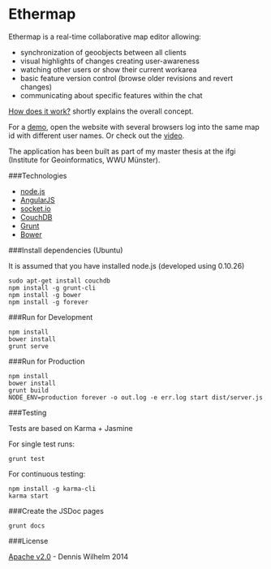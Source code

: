 Ethermap
=========

Ethermap is a real-time collaborative map editor allowing:
* synchronization of geoobjects between all clients
* visual highlights of changes creating user-awareness
* watching other users or show their current workarea
* basic feature version control (browse older revisions and revert changes)
* communicating about specific features within the chat


[How does it work?](How_does_it_work.md) shortly explains the overall concept.

For a [demo](http://giv-wilhelm.uni-muenster.de), open the website with several browsers log into the same map id with different user names. Or check out the [video](https://www.youtube.com/watch?v=ByRp-g3egLk).


The application has been built as part of my master thesis at the ifgi (Institute for Geoinformatics, WWU Münster).


###Technologies

* [node.js]
* [AngularJS]
* [socket.io]
* [CouchDB]
* [Grunt]
* [Bower]




###Install dependencies (Ubuntu)

It is assumed that you have installed node.js (developed using 0.10.26)
```
sudo apt-get install couchdb
npm install -g grunt-cli
npm install -g bower
npm install -g forever

```


###Run for Development


```
npm install
bower install
grunt serve

```

###Run for Production


```
npm install
bower install
grunt build
NODE_ENV=production forever -o out.log -e err.log start dist/server.js

```


###Testing

Tests are based on Karma + Jasmine

For single test runs:
```
grunt test
```
For continuous testing:
```
npm install -g karma-cli
karma start
```

###Create the JSDoc pages

```
grunt docs
```


###License

[Apache v2.0](license.md) - Dennis Wilhelm 2014



[node.js]:http://nodejs.org/
[CouchDB]:http://couchdb.apache.org/
[AngularJS]:https://angularjs.org/
[Grunt]:http://gruntjs.com/
[Bower]:http://bower.io/
[socket.io]:http://socket.io/
